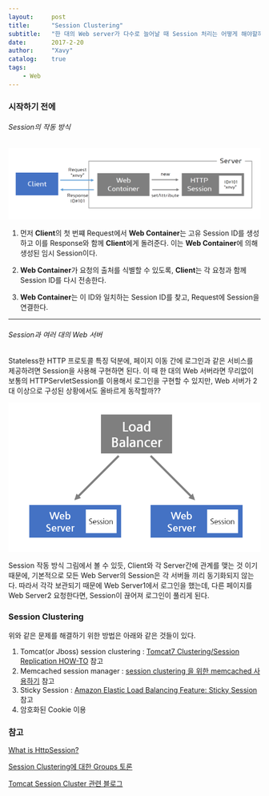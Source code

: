 ```yaml
---
layout:     post
title:      "Session Clustering"
subtitle:   "한 대의 Web server가 다수로 늘어날 때 Session 처리는 어떻게 해야할까?"
date:       2017-2-20
author:     "Xavy"
catalog:    true
tags:
    - Web
---
```


### 시작하기 전에

###### Session의 작동 방식

<img class="shadow" src="/img/my-post/3_session_clustering/what_is_session.PNG" >

1. 먼저 **Client**의 첫 번쨰 Request에서 **Web Container**는 고유 Session ID를 생성하고 이를 Response와 함께 **Client**에게 돌려준다. 이는 **Web Container**에 의해 생성된 임시 Session이다.

2. **Web Container**가 요청의 출처를 식별할 수 있도록, **Client**는 각 요청과 함께 Session ID를 다시 전송한다.

3. **Web Container**는 이 ID와 일치하는 Session ID를 찾고, Request에 Session을 연결한다.

- - -

###### Session과 여러 대의 Web 서버

Stateless한 HTTP 프로토콜 특징 덕분에, 페이지 이동 간에 로그인과 같은 서비스를 제공하려면 Session을 사용해 구현하면 된다. 이 때 한 대의 Web 서버라면 무리없이 보통의 HTTPServletSession를 이용해서 로그인을 구현할 수 있지만, Web 서버가 2대 이상으로 구성된 상황에서도 올바르게 동작할까??

<img class="shadow" alt="session clustering" src="/img/my-post/3_session_clustering/load_balancer.PNG" >

Session 작동 방식 그림에서 볼 수 있듯, Client와 각 Server간에 관계를 맺는 것 이기 때문에, 기본적으로 모든 Web Server의 Session은 각 서버들 끼리 동기화되지 않는다. 따라서 각각 보관되기 때문에 Web Server1에서 로그인을 했는데, 다른 페이지를 Web Server2 요청한다면, Session이 끊어져 로그인이 풀리게 된다.

### Session Clustering

위와 같은 문제를 해결하기 위한 방법은 아래와 같은 것들이 있다.

1. Tomcat(or Jboss) session clustering : [Tomcat7 Clustering/Session Replication HOW-TO](https://tomcat.apache.org/tomcat-7.0-doc/cluster-howto.html) 참고
2. Memcached session manager : [session clustering 을 위한 memcached 사용하기](http://hskimsky.tistory.com/3) 참고
3. Sticky Session : [Amazon Elastic Load Balancing Feature: Sticky Session](https://aws.amazon.com/ko/blogs/aws/new-elastic-load-balancing-feature-sticky-sessions/) 참고
4. 암호화된 Cookie 이용


### 참고
[What is HttpSession?](http://www.studytonight.com/servlet/httpsession.php)

[Session Clustering에 대한 Groups 토론](https://groups.google.com/forum/#!topic/ksug/6ZA6hDJOdKA)

[Tomcat Session Cluster 관련 블로그](http://sarc.io/index.php/tomcat/111-tomcat-session-cluster-1)

